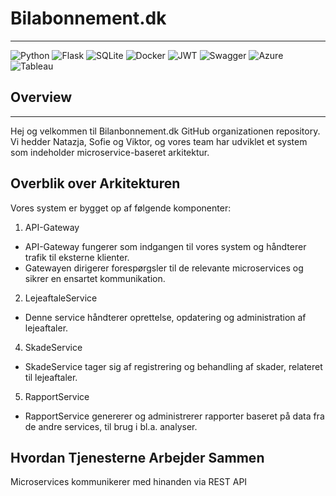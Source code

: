 # Bilabonnement.dk

---

![Python](https://img.shields.io/badge/python-3670A0?style=for-the-badge&logo=python&logoColor=ffdd54)
![Flask](https://img.shields.io/badge/flask-%23000.svg?style=for-the-badge&logo=flask&logoColor=white)
![SQLite](https://img.shields.io/badge/sqlite-%2307405e.svg?style=for-the-badge&logo=sqlite&logoColor=white)
![Docker](https://img.shields.io/badge/docker-%230db7ed.svg?style=for-the-badge&logo=docker&logoColor=white)
![JWT](https://img.shields.io/badge/JWT-000000?style=for-the-badge&logo=jsonwebtokens&logoColor=white)
![Swagger](https://img.shields.io/badge/Swagger-%23Clojure?style=for-the-badge&logo=swagger&logoColor=white)
![Azure](https://img.shields.io/badge/Microsoft%20Azure-0078D4?style=for-the-badge&logo=microsoft-azure&logoColor=white)
![Tableau](https://img.shields.io/badge/Tableau-E97627?style=for-the-badge&logo=tableau&logoColor=white)

## Overview
---
Hej og velkommen til Bilanbonnement.dk GitHub organizationen repository. Vi hedder Natazja, Sofie og Viktor, og vores team har udviklet et system som indeholder microservice-baseret arkitektur.


## Overblik over Arkitekturen
Vores system er bygget op af følgende komponenter:

1. API-Gateway
  - API-Gateway fungerer som indgangen til vores system og håndterer trafik til eksterne klienter.
  - Gatewayen dirigerer forespørgsler til de relevante microservices og sikrer en ensartet kommunikation.

2. LejeaftaleService
  - Denne service håndterer oprettelse, opdatering og administration af lejeaftaler.
4. SkadeService
  - SkadeService tager sig af registrering og behandling af skader, relateret til lejeaftaler.
5. RapportService
  - RapportService genererer og administrerer rapporter baseret på data fra de andre services, til brug i bl.a. analyser.

## Hvordan Tjenesterne Arbejder Sammen

Microservices kommunikerer med hinanden via REST API


<!--

**Here are some ideas to get you started:**

🙋‍♀️ A short introduction - what is your organization all about?
🌈 Contribution guidelines - how can the community get involved?
👩‍💻 Useful resources - where can the community find your docs? Is there anything else the community should know?
🍿 Fun facts - what does your team eat for breakfast?
🧙 Remember, you can do mighty things with the power of [Markdown](https://docs.github.com/github/writing-on-github/getting-started-with-writing-and-formatting-on-github/basic-writing-and-formatting-syntax)
-->
